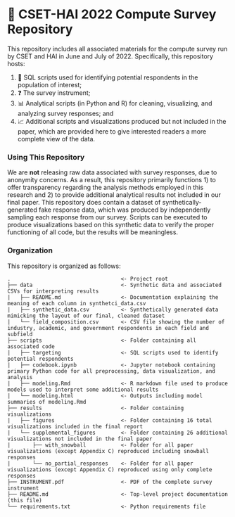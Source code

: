 # 💽 CSET-HAI 2022 Compute Survey Repository

This repository includes all associated materials for the compute survey run by CSET and HAI in June and July of 2022. Specifically, this repository hosts:

1. 🙋 SQL scripts used for identifying potential respondents in the population of interest;
2. ❓ The survey instrument;
3. 📊 Analytical scripts (in Python and R) for cleaning, visualizing, and analyzing survey responses; and
4. 📈 Additional scripts and visualizations produced but not included in the paper, which are provided here to give interested readers a more complete view of the data.

### Using This Repository

We are **not** releasing raw data associated with survey responses, due to anonymity concerns. As a result, this repository primarily functions 1) to offer transparency regarding the analysis methods employed in this research and 2) to provide additional analytical results not included in our final paper. This repository does contain a dataset of synthetically-generated fake response data, which was produced by independently sampling each response from our survey. Scripts can be executed to produce visualizations based on this synthetic data to verify the proper functioning of all code, but the results will be meaningless.

### Organization

This repository is organized as follows:

```
.                                   <- Project root
├── data                            <- Synthetic data and associated CSVs for interpreting results
|   ├── README.md                   <- Documentation explaining the meaning of each column in synthetci_data.csv
|   ├── synthetic_data.csv          <- Synthetically generated data mimicking the layout of our final, cleaned dataset
|   └── field_composition.csv       <- CSV file showing the number of industry, academic, and government respondents in each field and subfield
├── scripts                         <- Folder containing all associated code
|   ├── targeting                   <- SQL scripts used to identify potential respondents
|   ├── codebook.ipynb              <- Jupyter notebook containing primary Python code for all preprocessing, data visualization, and analysis
|   ├── modeling.Rmd                <- R markdown file used to produce models used to interpret some additional results
|   └── modeling.html               <- Outputs including model summaries of modeling.Rmd
├── results                         <- Folder containing visualizations
|   ├── figures                     <- Folder containing 16 total visualizations included in the final report
|   └── supplemental_figures        <- Folder containing 26 additional visualizations not included in the final paper
|       ├── with_snowball           <- Folder for all paper visualizations (except Appendix C) reproduced including snowball responses
|       └── no_partial_responses    <- Folder for all paper visualizations (except Appendix C) reproduced using only complete responses
├── INSTRUMENT.pdf                  <- PDF of the complete survey instrument
├── README.md                       <- Top-level project documentation (this file)
└── requirements.txt                <- Python requirements file
```
